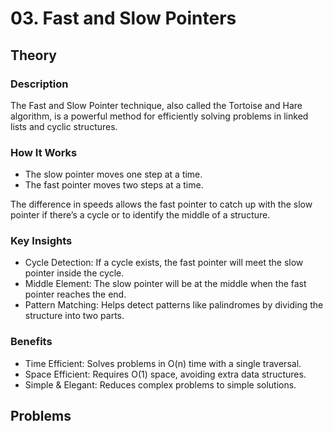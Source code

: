 # 03. Fast and Slow Pointers

## Theory

### Description  
The Fast and Slow Pointer technique, also called the Tortoise and Hare algorithm, is a powerful method for efficiently solving problems in linked lists and cyclic structures.  

### How It Works  

* The slow pointer moves one step at a time.
* The fast pointer moves two steps at a time.

The difference in speeds allows the fast pointer to catch up with the slow pointer if there’s a cycle or to identify the middle of a structure.

### Key Insights

- Cycle Detection: If a cycle exists, the fast pointer will meet the slow pointer inside the cycle.
- Middle Element: The slow pointer will be at the middle when the fast pointer reaches the end.
- Pattern Matching: Helps detect patterns like palindromes by dividing the structure into two parts.

### Benefits

- Time Efficient: Solves problems in O(n) time with a single traversal.
- Space Efficient: Requires O(1) space, avoiding extra data structures.
- Simple & Elegant: Reduces complex problems to simple solutions.

## Problems